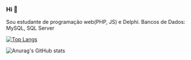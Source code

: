 ### Hi 👋
Sou estudante de programação web(PHP, JS) e Delphi. Bancos de Dados: MySQL, SQL Server


[![Top Langs](https://github-readme-stats.vercel.app/api/top-langs/?username=guilhermedischer&show_icons=true&theme=dracula)](https://github.com/anuraghazra/github-readme-stats)


![Anurag's GitHub stats](https://github-readme-stats.vercel.app/api?username=guilhermedischer&count_private=true&show_icons=true&theme=dracula)

